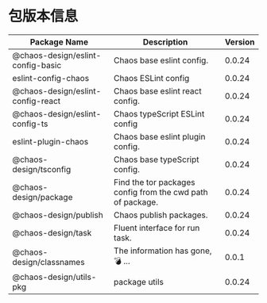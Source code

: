 # 包版本信息

| Package Name | Description | Version    |
|--------------|------------|------------|
| @chaos-design/eslint-config-basic | Chaos base eslint config. | 0.0.24 |
| eslint-config-chaos | Chaos ESLint config | 0.0.24 |
| @chaos-design/eslint-config-react | Chaos base eslint react config. | 0.0.24 |
| @chaos-design/eslint-config-ts | Chaos typeScript ESLint config | 0.0.24 |
| eslint-plugin-chaos | Chaos base eslint plugin config. | 0.0.24 |
| @chaos-design/tsconfig | Chaos base typeScript config. | 0.0.24 |
| @chaos-design/package | Find the tor packages config from the cwd path of package. | 0.0.24 |
| @chaos-design/publish | Chaos publish packages. | 0.0.24 |
| @chaos-design/task | Fluent interface for run task. | 0.0.24 |
| @chaos-design/classnames | The information has gone, 💣 ... | 0.0.1 |
| @chaos-design/utils-pkg | package utils | 0.0.24 |
